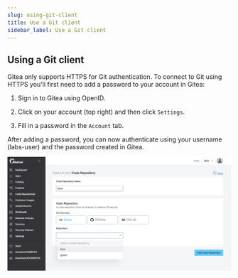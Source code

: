 ```yaml
---
slug: using-git-client
title: Use a Git client
sidebar_label: Use a Git client
---
```

## Using a Git client

Gitea only supports HTTPS for Git authentication. To connect to Git using HTTPS you'll first need to add a password to your account in Gitea:

1. Sign in to Gitea using OpenID.

2. Click on your account (top right) and then click `Settings`.

3. Fill in a password in the `Account` tab.

After adding a password, you can now authenticate using your username (labs-user) and the password created in Gitea.

![kubecfg](../../img/add-code-repo.png)